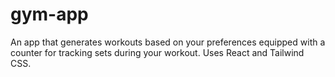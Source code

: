 # gym-app

An app that generates workouts based on your preferences equipped with a counter for tracking sets during your workout. Uses React and Tailwind CSS.